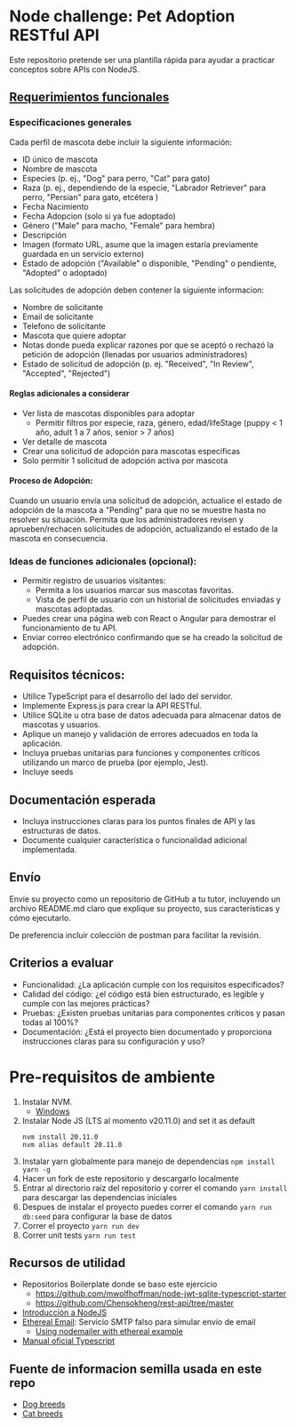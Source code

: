 # Node challenge: Pet Adoption RESTful API
Este repositorio pretende ser una plantilla rápida para ayudar a practicar conceptos sobre APIs con NodeJS.

## [Requerimientos funcionales](./functional_requirements.md)

### Especificaciones generales
Cada perfil de mascota debe incluir la siguiente información:
* ID único de mascota
* Nombre de mascota
* Especies (p. ej., "Dog" para perro, "Cat" para gato) 
* Raza (p. ej., dependiendo de la especie, "Labrador Retriever" para perro, "Persian" para gato, etcétera )
* Fecha Nacimiento
* Fecha Adopcion (solo si ya fue adoptado)
* Género ("Male" para macho, "Female" para hembra)
* Descripción 
* Imagen (formato URL, asume que la imagen estaría previamente guardada en un servicio externo)
* Estado de adopción ("Available" o disponible, "Pending" o pendiente, "Adopted" o adoptado)

Las solicitudes de adopción deben contener la siguiente informacion:
* Nombre de solicitante
* Email de solicitante
* Telefono de solicitante
* Mascota que quiere adoptar
* Notas donde pueda explicar razones por que se aceptó o rechazó la petición de adopción (llenadas por usuarios administradores)
* Estado de solicitud de adopción (p. ej. "Received", "In Review", "Accepted", "Rejected")

#### Reglas adicionales a considerar
* Ver lista de mascotas disponibles para adoptar
    * Permitir filtros por especie, raza, género, edad/lifeStage (puppy < 1 año, adult 1 a 7 años, senior > 7 años)
* Ver detalle de mascota
* Crear una solicitud de adopción para mascotas específicas
* Solo permitir 1 solicitud de adopción activa por mascota

#### Proceso de Adopción:
Cuando un usuario envía una solicitud de adopción, actualice el estado de adopción de la mascota a "Pending" para que no se muestre hasta no resolver su situación.
Permita que los administradores revisen y aprueben/rechacen solicitudes de adopción, actualizando el estado de la mascota en consecuencia. 

### Ideas de funciones adicionales (opcional):
* Permitir registro de usuarios visitantes:
    * Permita a los usuarios marcar sus mascotas favoritas.
    * Vista de perfil de usuario con un historial de solicitudes enviadas y mascotas adoptadas.
* Puedes crear una página web con React o Angular para demostrar el funcionamiento de tu API.
* Enviar correo electrónico confirmando que se ha creado la solicitud de adopción.

## Requisitos técnicos:
* Utilice TypeScript para el desarrollo del lado del servidor.
* Implemente Express.js para crear la API RESTful.
* Utilice SQLite u otra base de datos adecuada para almacenar datos de mascotas y usuarios.
* Aplique un manejo y validación de errores adecuados en toda la aplicación.
* Incluya pruebas unitarias para funciones y componentes críticos utilizando un marco de prueba (por ejemplo, Jest).
* Incluye seeds

## Documentación esperada
* Incluya instrucciones claras para los puntos finales de API y las estructuras de datos.
* Documente cualquier característica o funcionalidad adicional implementada.

## Envío
Envíe su proyecto como un repositorio de GitHub a tu tutor, incluyendo un archivo README.md claro que explique su proyecto, sus características y cómo ejecutarlo.

De preferencia incluir colección de postman para facilitar la revisión.

## Criterios a evaluar
* Funcionalidad: ¿La aplicación cumple con los requisitos especificados?
* Calidad del código: ¿el código está bien estructurado, es legible y cumple con las mejores prácticas?
* Pruebas: ¿Existen pruebas unitarias para componentes críticos y pasan todas al 100%?
* Documentación: ¿Está el proyecto bien documentado y proporciona instrucciones claras para su configuración y uso?
 
# Pre-requisitos de ambiente
1. Instalar NVM.
    - [Windows](https://www.freecodecamp.org/news/node-version-manager-nvm-install-guide/)
2. Instalar Node JS (LTS al momento v20.11.0) and set it as default
    ```
    nvm install 20.11.0
    nvm alias default 20.11.0
    ```
3. Instalar yarn globalmente para manejo de dependencias `npm install yarn -g`
4. Hacer un fork de este repositorio y descargarlo localmente
5. Entrar al directorio raíz del repositorio y correr el comando `yarn install` para descargar las dependencias iniciales
6. Despues de instalar el proyecto puedes correr el comando `yarn run db:seed` para configurar la base de datos
7. Correr el proyecto `yarn run dev`
8. Correr unit tests `yarn run test`

## Recursos de utilidad
* Repositorios Boilerplate donde se baso este ejercicio
    * https://github.com/mwolfhoffman/node-jwt-sqlite-typescript-starter
    * https://github.com/Chensokheng/rest-api/tree/master
* [Introducción a NodeJS](https://nodejs.org/en/learn/getting-started/introduction-to-nodejs) 
* [Ethereal Email](https://ethereal.email/): Servicio SMTP falso para simular envío de email 
    * [Using nodemailer with ethereal example](https://dev.to/berviantoleo/email-testing-using-ethereal-inb)
* [Manual oficial Typescript](https://www.typescriptlang.org/docs/handbook/2/basic-types.html)
## Fuente de informacion semilla usada en este repo
* [Dog breeds](https://github.com/jfairbank/programming-elm.com/blob/master/dog-breeds.json)
* [Cat breeds](https://github.com/jfairbank/programming-elm.com/blob/master/cat-breeds.json)

